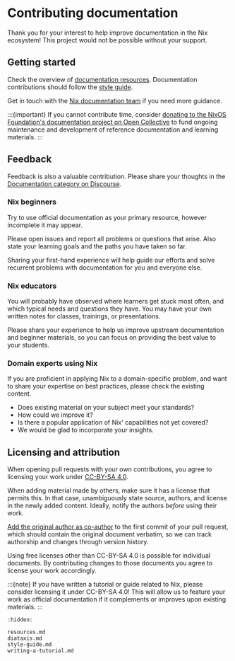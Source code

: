 # Contributing documentation

Thank you for your interest to help improve documentation in the Nix ecosystem!
This project would not be possible without your support.

## Getting started

Check the overview of [documentation resources](./resources.md).
Documentation contributions should follow the [style guide](./style-guide.md).

Get in touch with the [Nix documentation team](https://nixos.org/community/teams/documentation) if you need more guidance.

:::{important}
If you cannot contribute time, consider [donating to the NixOS Foundation's documentation project on Open Collective](https://opencollective.com/nixos/projects/nix-documentation) to fund ongoing maintenance and development of reference documentation and learning materials.
:::

## Feedback

Feedback is also a valuable contribution.
Please share your thoughts in the [Documentation category on Discourse](https://discourse.nixos.org/c/dev/documentation/25).

### Nix beginners

Try to use official documentation as your primary resource, however incomplete it may appear.

Please open issues and report all problems or questions that arise.
Also state your learning goals and the paths you have taken so far.

Sharing your first-hand experience will help guide our efforts and solve recurrent problems with documentation for you and everyone else.

### Nix educators

You will probably have observed where learners get stuck most often, and which typical needs and questions they have.
You may have your own written notes for classes, trainings, or presentations.

Please share your experience to help us improve upstream documentation and beginner materials, so you can focus on providing the best value to your students.

### Domain experts using Nix

If you are proficient in applying Nix to a domain-specific problem, and want to share your expertise on best practices, please check the existing content.
- Does existing material on your subject meet your standards?
- How could we improve it?
- Is there a popular application of Nix' capabilities not yet covered?
- We would be glad to incorporate your insights.

## Licensing and attribution

When opening pull requests with your own contributions, you agree to licensing your work under [CC-BY-SA 4.0](https://creativecommons.org/licenses/by-sa/4.0/).

When adding material made by others, make sure it has a license that permits this.
In that case, unambiguously state source, authors, and license in the newly added content.
Ideally, notify the authors *before* using their work.

[Add the original author as co-author](https://docs.github.com/en/pull-requests/committing-changes-to-your-project/creating-and-editing-commits/creating-a-commit-with-multiple-authors) to the first commit of your pull request, which should contain the original document verbatim, so we can track authorship and changes through version history.

Using free licenses other than CC-BY-SA 4.0 is possible for individual documents.
By contributing changes to those documents you agree to license your work accordingly.

:::{note}
If you have written a tutorial or guide related to Nix, please consider licensing it under CC-BY-SA 4.0!
This will allow us to feature your work as official documentation if it complements or improves upon existing materials.
:::

```{toctree}
:hidden:

resources.md
diataxis.md
style-guide.md
writing-a-tutorial.md
```
